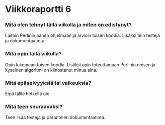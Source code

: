 # Viikkoraportti 6

### Mitä olen tehnyt tällä viikolla ja miten on edistynyt?
Laitoin Perlinin äänen ohjelmaan ja arvioin toisen koodia. Lisäksi tein testejä ja dokumentaatiota.

### Mitä opin tällä viikolla?
Opin lukemaan toisen koodia. Lisäksi opin toteuttamaan Perlinin noisen ja kyseinen algoritmi on kiinostanut minua aina.

### Mitä epäselvyyksiä tai vaikeuksia?
Eipä tälllä hetkellä ole

### Mitä teen seuraavaksi?
Teen lisää testejä ja parantelen dokumentaatiota.